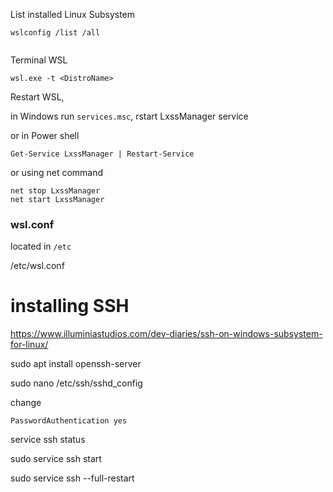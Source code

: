 List installed Linux Subsystem

```
wslconfig /list /all


```

Terminal WSL

```
wsl.exe -t <DistroName>
```
  
  

Restart WSL,

in Windows run `services.msc`, rstart LxssManager service

or in Power shell

```
Get-Service LxssManager | Restart-Service
```

or using net command 

```
net stop LxssManager
net start LxssManager
```
 
### wsl.conf

located in `/etc`

/etc/wsl.conf

# installing SSH

https://www.illuminiastudios.com/dev-diaries/ssh-on-windows-subsystem-for-linux/


sudo apt install openssh-server

sudo nano /etc/ssh/sshd_config

change

```
PasswordAuthentication yes
```

service ssh status


sudo service ssh start

sudo service ssh --full-restart


